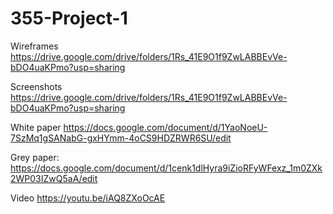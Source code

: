 # 355-Project-1

Wireframes
https://drive.google.com/drive/folders/1Rs_41E9O1f9ZwLABBEvVe-bDO4uaKPmo?usp=sharing

Screenshots
https://drive.google.com/drive/folders/1Rs_41E9O1f9ZwLABBEvVe-bDO4uaKPmo?usp=sharing

White paper
https://docs.google.com/document/d/1YaoNoeU-7SzMq1gSANabG-gxHYmm-4oCS9HDZRWR6SU/edit

Grey paper:
https://docs.google.com/document/d/1cenk1dlHyra9iZioRFyWFexz_1m0ZXk2WP03IZwQ5aA/edit


Video
https://youtu.be/iAQ8ZXoOcAE
